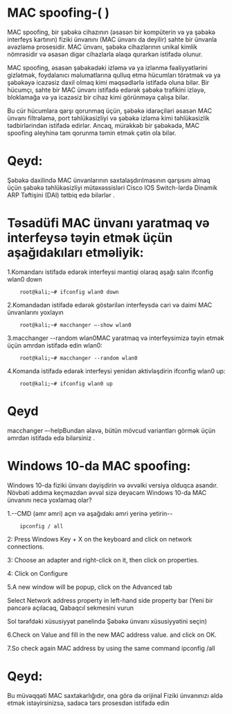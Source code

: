 # MAC spoofing-(  )


MAC spoofing, bir şəbəkə cihazının (əsasən bir kompüterin və ya şəbəkə interfeys kartının) fiziki ünvanını (MAC ünvanı da deyilir) sahte bir ünvanla əvəzləmə prosesidir. MAC ünvanı, şəbəkə cihazlarının unikal kimlik nömrəsidir və əsasən digər cihazlarla əlaqə qurarkən istifadə olunur.

MAC spoofing, əsasən şəbəkədəki izləmə və ya izlənmə fəaliyyətlərini gizlətmək, foydalanıcı məlumatlarına qulluq etmə hücumları törətmək və ya şəbəkəyə icazəsiz daxil olmaq kimi məqsədlərlə istifadə oluna bilər. Bir hücumçı, sahte bir MAC ünvanı istifadə edərək şəbəkə trafikini izləyə, bloklamağa və ya icazəsiz bir cihaz kimi görünməyə çalışa bilər.

Bu cür hücumlara qarşı qorunmaq üçün, şəbəkə idarəçiləri əsasən MAC ünvanı filtrələmə, port təhlükəsizliyi və şəbəkə izləmə kimi təhlükəsizlik tədbirlərindən istifadə edirlər. Ancaq, mürəkkəb bir şəbəkədə, MAC spoofing əleyhinə tam qorunma təmin etmək çətin ola bilər.


# Qeyd:

Şəbəkə daxilində MAC ünvanlarının saxtalaşdırılmasının qarşısını almaq üçün şəbəkə təhlükəsizliyi mütəxəssisləri Cisco IOS Switch-lərdə Dinamik ARP Təftişini (DAI) tətbiq edə bilərlər .




# Təsadüfi MAC ünvanı yaratmaq və interfeysə təyin etmək üçün aşağıdakıları etməliyik:

1.Komandanı istifadə edərək interfeysi məntiqi olaraq aşağı salın ifconfig wlan0 down

		root@kali;~# ifconfig wlan0 down



2.Komandadan istifadə edərək göstərilən interfeysdə cari və daimi MAC ünvanlarını yoxlayın 
		
		root@kali;~# macchanger –-show wlan0 


3.macchanger --random wlan0MAC yaratmaq və interfeysimizə təyin etmək üçün əmrdən istifadə edin wlan0:

		root@kali;~# macchanger --random wlan0


4.Komanda istifadə edərək interfeysi yenidən aktivləşdirin ifconfig wlan0 up:

		root@kali;~# ifconfig wlan0 up


# Qeyd
macchanger –-helpBundan əlavə, bütün mövcud variantları görmək üçün əmrdən istifadə edə bilərsiniz .


# Windows 10-da MAC spoofing:

Windows 10-da fiziki ünvanı dəyişdirin və əvvəlki versiya olduqca asandır. Növbəti addıma keçməzdən əvvəl sizə deyəcəm Windows 10-da MAC ünvanını necə yoxlamaq olar? 

1.--CMD (əmr əmri) açın və aşağıdakı əmri yerinə yetirin--

		ipconfig / all


2: Press Windows Key + X on the keyboard and click on network connections.

3: Choose an adapter and right-click on it, then click on properties.

4: Click on Configure 

5.A new window will be popup, click on the Advanced tab

Select Network address property in left-hand side property bar
(Yeni bir pəncərə açılacaq, Qabaqcıl sekmesini vurun

Sol tərəfdəki xüsusiyyət panelində Şəbəkə ünvanı xüsusiyyətini seçin)

6.Check on Value and fill in the new MAC address value. and click on OK.

7.So check again MAC address by using the same command ipconfig /all



# Qeyd: 
Bu müvəqqəti MAC saxtakarlığıdır, ona görə də orijinal Fiziki ünvanınızı əldə etmək istəyirsinizsə, sadəcə tərs prosesdən istifadə edin
